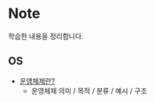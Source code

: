 # Note
학습한 내용을 정리합니다.

## OS

- [운영체제란?](https://github.com/KJY97/Note/blob/main/OS/%EC%9A%B4%EC%98%81%EC%B2%B4%EC%A0%9C%EB%9E%80.md)
  - 운영체제 의미 / 목적 / 분류 / 예시 / 구조

